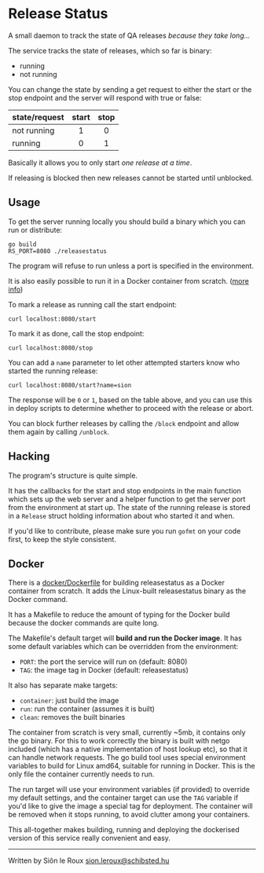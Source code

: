 Release Status
==============

A small daemon to track the state of QA releases *because they take
long...*

The service tracks the state of releases, which so far is binary:

  - running
  - not running

You can change the state by sending a get request to either the start or
the stop endpoint and the server will respond with true or false:

| state/request | start | stop |
|---------------|:-----:|:----:|
| not running   |   1   |   0  |
| running       |   0   |   1  |

Basically it allows you to only start *one release at a time*.

If releasing is blocked then new releases cannot be started until
unblocked.


Usage
-----

To get the server running locally you should build a binary which you
can run or distribute:

    go build
	RS_PORT=8080 ./releasestatus

The program will refuse to run unless a port is specified in the
environment.

It is also easily possible to run it in a Docker container from scratch.
([more info](#docker))

To mark a release as running call the start endpoint:

	curl localhost:8080/start

To mark it as done, call the stop endpoint:

	curl localhost:8080/stop

You can add a `name` parameter to let other attempted starters know
who started the running release:

	curl localhost:8080/start?name=sion

The response will be `0` or `1`, based on the table above, and you can
use this in deploy scripts to determine whether to proceed with the
release or abort.

You can block further releases by calling the `/block` endpoint and
allow them again by calling `/unblock`.


Hacking
-------

The program's structure is quite simple.

It has the callbacks for the start and stop endpoints in the main
function which sets up the web server and a helper function to get the
server port from the environment at start up.  The state of the running
release is stored in a `Release` struct holding information about who
started it and when.

If you'd like to contribute, please make sure you run `gofmt` on your
code first, to keep the style consistent.


Docker
------

There is a [docker/Dockerfile](docker/Dockerfile) for building
releasestatus as a Docker container from scratch.  It adds the
Linux-built releasestatus binary as the Docker command.

It has a Makefile to reduce the amount of typing for the Docker build
because the docker commands are quite long.

The Makefile's default target will **build and run the Docker image**.
It has some default variables which can be overridden from the
environment:

 - `PORT`: the port the service will run on (default: 8080)
 - `TAG`:  the image tag in Docker (default: releasestatus)

It also has separate make targets:

 - `container`: just build the image
 - `run`: run the container (assumes it is built)
 - `clean`: removes the built binaries

The container from scratch is very small, currently ~5mb, it contains
only the go binary.  For this to work correctly the binary is built with
netgo included (which has a native implementation of host lookup etc),
so that it can handle network requests.  The go build tool uses special
environment variables to build for Linux amd64, suitable for running in
Docker.  This is the only file the container currently needs to run.

The run target will use your environment variables (if provided) to
override my default settings, and the container target can use the `TAG`
variable if you'd like to give the image a special tag for deployment.
The container will be removed when it stops running, to avoid clutter
among your containers.

This all-together makes building, running and deploying the dockerised
version of this service really convenient and easy.

---
Written by Siôn le Roux <sion.leroux@schibsted.hu>

